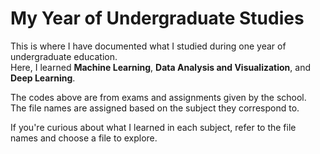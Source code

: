 # My Year of Undergraduate Studies

This is where I have documented what I studied during one year of undergraduate education.  
Here, I learned **Machine Learning**, **Data Analysis and Visualization**, and **Deep Learning**.

The codes above are from exams and assignments given by the school.  
The file names are assigned based on the subject they correspond to.  

If you're curious about what I learned in each subject, refer to the file names and choose a file to explore.
